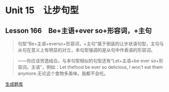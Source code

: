 ﻿ # Unit 15　让步句型
 ## Lesson 166　Be+主语+ever so+形容词，+主句
 
> 句型“Be+主语+everso+形容词，+主句”属于倒装的让步状语句型，主句与从句在意义上有明显的对立，本句型强调的是从句中作表语的形容词。

> ——你应该劳逸结合。与本句型相似的句型还有“Let+主语+be ever so+形容词，主语”，例如：Let thefood be ever so delicious, I won't eat them anymore.无论这个食物多美味，我都不会吃。


 [生成题库](./sentence/f166.json)